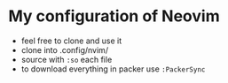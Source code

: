 # My configuration of Neovim 
- feel free to clone and use it 
- clone into .config/nvim/
- source with ```:so``` each file
- to download everything in packer use ```:PackerSync```

